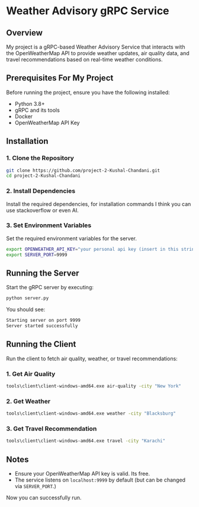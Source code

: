 # Weather Advisory gRPC Service

## Overview
My project is a gRPC-based Weather Advisory Service that interacts with the OpenWeatherMap API to provide weather updates, air quality data, and travel recommendations based on real-time weather conditions.

## Prerequisites For My Project

Before running the project, ensure you have the following installed:

- Python 3.8+
- gRPC and its tools
- Docker
- OpenWeatherMap API Key

## Installation

### 1. Clone the Repository
```sh
git clone https://github.com/project-2-Kushal-Chandani.git
cd project-2-Kushal-Chandani
```

### 2. Install Dependencies
Install the required dependencies, for installation commands I think you can use stackoverflow or even AI.

### 3. Set Environment Variables
Set the required environment variables for the server.

```sh
export OPENWEATHER_API_KEY="your personal api key (insert in this string)"
export SERVER_PORT=9999
```

## Running the Server

Start the gRPC server by executing:

```sh
python server.py
```

You should see:
```sh
Starting server on port 9999
Server started successfully
```

## Running the Client

Run the client to fetch air quality, weather, or travel recommendations:

### 1. Get Air Quality
```sh
tools\client\client-windows-amd64.exe air-quality -city "New York"
```

### 2. Get Weather
```sh
tools\client\client-windows-amd64.exe weather -city "Blacksburg"
```

### 3. Get Travel Recommendation
```sh
tools\client\client-windows-amd64.exe travel -city "Karachi"
```

## Notes
- Ensure your OpenWeatherMap API key is valid. Its free.
- The service listens on `localhost:9999` by default (but can be changed via `SERVER_PORT`.)

Now you can successfully run.

